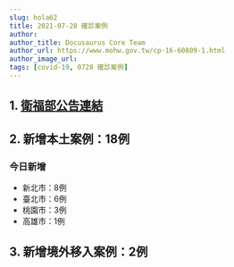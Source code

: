```yaml
---
slug: hola62
title: 2021-07-28 確診案例
author: 
author_title: Docusaurus Core Team
author_url: https://www.mohw.gov.tw/cp-16-60809-1.html
author_image_url: 
tags: [covid-19, 0728 確診案例]
---
```


## 1. [衛福部公告連結](https://www.cdc.gov.tw/Bulletin/Detail/6LQ7LVOsuZNqq2EGjxmBsg?typeid=9)

## 2. 新增本土案例：18例

### 今日新增
* 新北市：8例
* 臺北市：6例
* 桃園市：3例
* 高雄市：1例

## 3. 新增境外移入案例：2例
